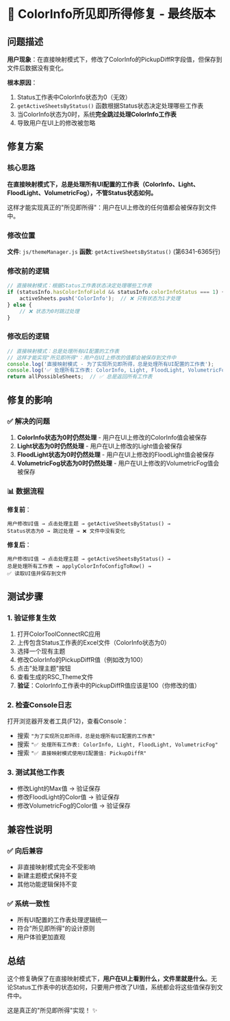 # 🔧 ColorInfo所见即所得修复 - 最终版本

## 问题描述

**用户现象**：在直接映射模式下，修改了ColorInfo的PickupDiffR字段值，但保存到文件后数据没有变化。

**根本原因**：
1. Status工作表中ColorInfo状态为0（无效）
2. `getActiveSheetsByStatus()` 函数根据Status状态决定处理哪些工作表
3. 当ColorInfo状态为0时，系统**完全跳过处理ColorInfo工作表**
4. 导致用户在UI上的修改被忽略

## 修复方案

### 核心思路
**在直接映射模式下，总是处理所有UI配置的工作表（ColorInfo、Light、FloodLight、VolumetricFog），不管Status状态如何。**

这样才能实现真正的"所见即所得"：用户在UI上修改的任何值都会被保存到文件中。

### 修改位置
**文件**: `js/themeManager.js`
**函数**: `getActiveSheetsByStatus()` (第6341-6365行)

### 修改前的逻辑
```javascript
// 直接映射模式：根据Status工作表状态决定处理哪些工作表
if (statusInfo.hasColorInfoField && statusInfo.colorInfoStatus === 1) {
    activeSheets.push('ColorInfo');  // ❌ 只有状态为1才处理
} else {
    // ❌ 状态为0时跳过处理
}
```

### 修改后的逻辑
```javascript
// 直接映射模式：总是处理所有UI配置的工作表
// 这样才能实现"所见即所得"：用户在UI上修改的值都会被保存到文件中
console.log('直接映射模式 - 为了实现所见即所得，总是处理所有UI配置的工作表');
console.log('✅ 处理所有工作表: ColorInfo, Light, FloodLight, VolumetricFog');
return allPossibleSheets;  // ✅ 总是返回所有工作表
```

## 修复的影响

### ✅ 解决的问题
1. **ColorInfo状态为0时仍然处理** - 用户在UI上修改的ColorInfo值会被保存
2. **Light状态为0时仍然处理** - 用户在UI上修改的Light值会被保存
3. **FloodLight状态为0时仍然处理** - 用户在UI上修改的FloodLight值会被保存
4. **VolumetricFog状态为0时仍然处理** - 用户在UI上修改的VolumetricFog值会被保存

### 📊 数据流程

**修复前**：
```
用户修改UI值 → 点击处理主题 → getActiveSheetsByStatus() → 
Status状态为0 → 跳过处理 → ❌ 文件中没有变化
```

**修复后**：
```
用户修改UI值 → 点击处理主题 → getActiveSheetsByStatus() → 
总是处理所有工作表 → applyColorInfoConfigToRow() → 
✅ 读取UI值并保存到文件
```

## 测试步骤

### 1. 验证修复生效
1. 打开ColorToolConnectRC应用
2. 上传包含Status工作表的Excel文件（ColorInfo状态为0）
3. 选择一个现有主题
4. 修改ColorInfo的PickupDiffR值（例如改为100）
5. 点击"处理主题"按钮
6. 查看生成的RSC_Theme文件
7. **验证**：ColorInfo工作表中的PickupDiffR值应该是100（你修改的值）

### 2. 检查Console日志
打开浏览器开发者工具(F12)，查看Console：
- 搜索 `"为了实现所见即所得，总是处理所有UI配置的工作表"`
- 搜索 `"✅ 处理所有工作表: ColorInfo, Light, FloodLight, VolumetricFog"`
- 搜索 `"✅ 直接映射模式使用UI配置值: PickupDiffR"`

### 3. 测试其他工作表
- 修改Light的Max值 → 验证保存
- 修改FloodLight的Color值 → 验证保存
- 修改VolumetricFog的Color值 → 验证保存

## 兼容性说明

### ✅ 向后兼容
- 非直接映射模式完全不受影响
- 新建主题模式保持不变
- 其他功能逻辑保持不变

### ✅ 系统一致性
- 所有UI配置的工作表处理逻辑统一
- 符合"所见即所得"的设计原则
- 用户体验更加直观

## 总结

这个修复确保了在直接映射模式下，**用户在UI上看到什么，文件里就是什么**。无论Status工作表中的状态如何，只要用户修改了UI值，系统都会将这些值保存到文件中。

这是真正的"所见即所得"实现！ ✨

